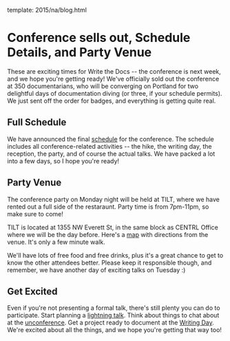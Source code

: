 template: 2015/na/blog.html

Conference sells out, Schedule Details, and Party Venue
=======================================================

These are exciting times for Write the Docs -- 
the conference is next week, and we hope you're getting ready!
We've officially sold out the conference at 350 documentarians,
who will be converging on Portland for two delightful days of documentation diving
(or three, if your schedule permits).
We just sent off the order for badges,
and everything is getting quite real.

Full Schedule
--------------

We have announced the final [schedule](http://www.writethedocs.org/conf/na/2015/schedule/) for the conference. 
The schedule includes all conference-related activities -- 
the hike, the writing day, the reception, the party, and of course the actual talks.
We have packed a lot into a few days,
so I hope you're ready!

Party Venue
-----------

The conference party on Monday night will be held at TILT,
where we have rented out a full side of the restaraunt.
Party time is from 7pm-11pm, so make sure to come!

TILT is located at 1355 NW Everett St,
in the same block as CENTRL Office where we will be the day before.
Here's a [map](https://goo.gl/maps/ZoKCP) with directions from the venue.
It's only a few minute walk.

We'll have lots of free food and free drinks,
plus it's a great chance to get to know the other attendees better.
Please keep it responsible though, and remember,
we have another day of exciting talks on Tuesday :)

Get Excited
-----------

Even if you're not presenting a formal talk, there's still plenty you
can do to participate.
Start planning a [lightning talk](lightning-talks).
Think about things to chat about at the [unconference](unconference).
Get a project ready to document at the [Writing Day](writing-day).
We're excited about all the things, and we hope you're getting that way too!
